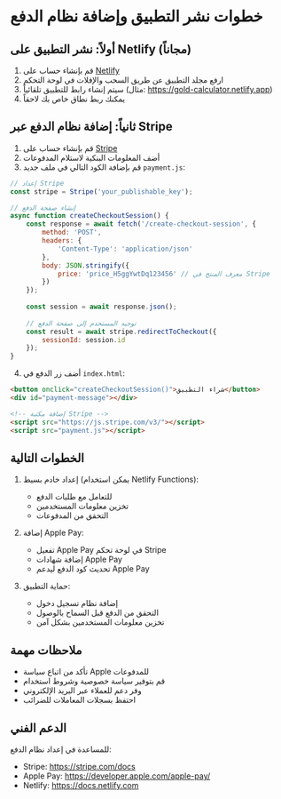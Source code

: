 # خطوات نشر التطبيق وإضافة نظام الدفع

## أولاً: نشر التطبيق على Netlify (مجاناً)

1. قم بإنشاء حساب على [Netlify](https://www.netlify.com)
2. ارفع مجلد التطبيق عن طريق السحب والإفلات في لوحة التحكم
3. سيتم إنشاء رابط للتطبيق تلقائياً (مثال: https://gold-calculator.netlify.app)
4. يمكنك ربط نطاق خاص بك لاحقاً

## ثانياً: إضافة نظام الدفع عبر Stripe

1. قم بإنشاء حساب على [Stripe](https://stripe.com)
2. أضف المعلومات البنكية لاستلام المدفوعات
3. قم بإضافة الكود التالي في ملف جديد `payment.js`:

```javascript
// إعداد Stripe
const stripe = Stripe('your_publishable_key');

// إنشاء صفحة الدفع
async function createCheckoutSession() {
    const response = await fetch('/create-checkout-session', {
        method: 'POST',
        headers: {
            'Content-Type': 'application/json'
        },
        body: JSON.stringify({
            price: 'price_H5ggYwtDq123456' // معرف المنتج في Stripe
        })
    });
    
    const session = await response.json();
    
    // توجيه المستخدم إلى صفحة الدفع
    const result = await stripe.redirectToCheckout({
        sessionId: session.id
    });
}
```

4. أضف زر الدفع في `index.html`:

```html
<button onclick="createCheckoutSession()">شراء التطبيق</button>
<div id="payment-message"></div>

<!-- إضافة مكتبة Stripe -->
<script src="https://js.stripe.com/v3/"></script>
<script src="payment.js"></script>
```

## الخطوات التالية

1. إعداد خادم بسيط (يمكن استخدام Netlify Functions):
   - للتعامل مع طلبات الدفع
   - تخزين معلومات المستخدمين
   - التحقق من المدفوعات

2. إضافة Apple Pay:
   - تفعيل Apple Pay في لوحة تحكم Stripe
   - إضافة شهادات Apple Pay
   - تحديث كود الدفع ليدعم Apple Pay

3. حماية التطبيق:
   - إضافة نظام تسجيل دخول
   - التحقق من الدفع قبل السماح بالوصول
   - تخزين معلومات المستخدمين بشكل آمن

## ملاحظات مهمة

- تأكد من اتباع سياسة Apple للمدفوعات
- قم بتوفير سياسة خصوصية وشروط استخدام
- وفر دعم للعملاء عبر البريد الإلكتروني
- احتفظ بسجلات المعاملات للضرائب

## الدعم الفني

للمساعدة في إعداد نظام الدفع:
- Stripe: https://stripe.com/docs
- Apple Pay: https://developer.apple.com/apple-pay/
- Netlify: https://docs.netlify.com
